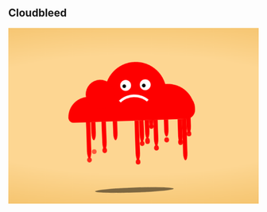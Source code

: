 ## Cloudbleed
![cloudbleed screenshot](https://github.com/owlypixel/Cloudbleed/raw/master/images/screenshot.png)


